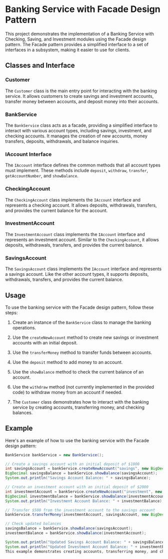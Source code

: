 # Banking Service with Facade Design Pattern

This project demonstrates the implementation of a Banking Service with Checking, Saving, and Investment modules using the Facade design pattern. The Facade pattern provides a simplified interface to a set of interfaces in a subsystem, making it easier to use for clients.

## Classes and Interface

### Customer

The `Customer` class is the main entry point for interacting with the banking service. It allows customers to create savings and investment accounts, transfer money between accounts, and deposit money into their accounts.

### BankService

The `BankService` class acts as a facade, providing a simplified interface to interact with various account types, including savings, investment, and checking accounts. It manages the creation of new accounts, money transfers, deposits, withdrawals, and balance inquiries.

### IAccount Interface

The `IAccount` interface defines the common methods that all account types must implement. These methods include `deposit`, `withdraw`, `transfer`, `getAccountNumber`, and `showBalance`.

### CheckingAccount

The `CheckingAccount` class implements the `IAccount` interface and represents a checking account. It allows deposits, withdrawals, transfers, and provides the current balance for the account.

### InvestmentAccount

The `InvestmentAccount` class implements the `IAccount` interface and represents an investment account. Similar to the `CheckingAccount`, it allows deposits, withdrawals, transfers, and provides the current balance.

### SavingsAccount

The `SavingsAccount` class implements the `IAccount` interface and represents a savings account. Like the other account types, it supports deposits, withdrawals, transfers, and provides the current balance.

## Usage

To use the banking service with the Facade design pattern, follow these steps:

1. Create an instance of the `BankService` class to manage the banking operations.

2. Use the `createNewAccount` method to create new savings or investment accounts with an initial deposit.

3. Use the `transferMoney` method to transfer funds between accounts.

4. Use the `deposit` method to add money to an account.

5. Use the `showBalance` method to check the current balance of an account.

6. Use the `withdraw` method (not currently implemented in the provided code) to withdraw money from an account if needed.

7. The `Customer` class demonstrates how to interact with the banking service by creating accounts, transferring money, and checking balances.

## Example

Here's an example of how to use the banking service with the Facade design pattern:

```java
BankService bankService = new BankService();

// Create a savings account with an initial deposit of $1000
int savingsAccount = bankService.createNewAccount("savings", new BigDecimal(1000));
BigDecimal savingsBalance = bankService.showBalance(savingsAccount);
System.out.println("Savings Account Balance: " + savingsBalance);

// Create an investment account with an initial deposit of $2000
int investmentAccount = bankService.createNewAccount("investment", new BigDecimal(2000));
BigDecimal investmentBalance = bankService.showBalance(investmentAccount);
System.out.println("Investment Account Balance: " + investmentBalance);

// Transfer $500 from the investment account to the savings account
bankService.transferMoney(investmentAccount, savingsAccount, new BigDecimal(500));

// Check updated balances
savingsBalance = bankService.showBalance(savingsAccount);
investmentBalance = bankService.showBalance(investmentAccount);

System.out.println("Updated Savings Account Balance: " + savingsBalance);
System.out.println("Updated Investment Account Balance: " + investmentBalance);
This example demonstrates creating accounts, transferring money, and checking balances using the provided classes and interface.
